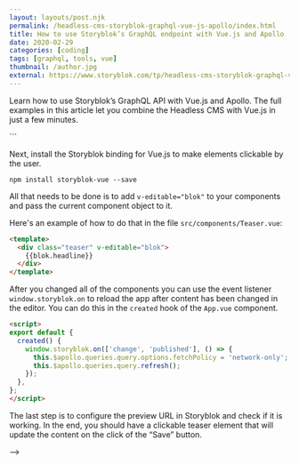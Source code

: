 ```yaml
---
layout: layouts/post.njk
permalink: /headless-cms-storyblok-graphql-vue-js-apollo/index.html
title: How to use Storyblok’s GraphQL endpoint with Vue.js and Apollo
date: 2020-02-29
categories: [coding]
tags: [graphql, tools, vue]
thumbnail: /author.jpg
external: https://www.storyblok.com/tp/headless-cms-storyblok-graphql-vue-js-apollo
---
```


Learn how to use Storyblok’s GraphQL API with Vue.js and Apollo. The full examples in this article let you combine the Headless CMS with Vue.js in just a few minutes.

<!--

In this tutorial, you will learn how to use Storyblok's GraphQL API with Vue.js and Apollo.

## Setup

If you haven't already please install the latest Vue CLI globally.

```
npm install -g @vue/cli
```

Let’s start with setting up the project using Vue CLI.

```
vue create storyblok-graphql-vue-apollo
cd storyblok-graphql-vue-apollo
npm run serve
```

Next we'll install the GraphQL client and Vue.js bindings.

```
npm install --save vue-apollo graphql apollo-boost
```

## Initialize the GraphQL client

Open the file `src/main.js` and initialize the Apollo client with Storyblok's GraphQL endpoint `https://gapi.storyblok.com/v1/api`.

Grab the “preview” token from your Storyblok space and set it as header for every request.

```js
import Vue from 'vue';

import ApolloClient from 'apollo-boost';
import VueApollo from 'vue-apollo';

import App from './App.vue';

const apolloClient = new ApolloClient({
  uri: 'https://gapi.storyblok.com/v1/api',
  headers: {
    token: 'YOUR_TOKEN',
    version: 'draft',
  },
});

const apolloProvider = new VueApollo({
  defaultClient: apolloClient,
});

Vue.use(VueApollo);

new Vue({
  apolloProvider,
  render: (h) => h(App),
}).$mount('#app');
```

## Make your first GraphQL query

Storyblok's GraphQL schema is generated from your content types.

For every content type Storyblok generates two fields.

* One for receiving a single item: [Humanized Name]Item
* And one for receiving a multiple items: [Humanized Name]Items

So if you have created a content type with the name `page` you will have the fields `PageItem` and `PageItems` in GraphQL.

To get the documented schema definition of your content type you can use the GraphQL playground. Exchange `YOUR_TOKEN` with your “preview” token and open the link `http://gapi-browser.storyblok.com/?token=YOUR_TOKEN`.

In the following example we query the `home` content item and output the page name in `src/App.vue`.

```html
<template>
  <div id="app">
    <ApolloQuery
      :query="gql => gql`
        query PageItemQuery($id: ID!) {
          PageItem(id: $id) {
            name
          }
        }
      `"
      :variables="{ id: 'home' }">
      <template v-slot="{ result: { loading, error, data } }">
        <div v-if="loading" class="loading apollo">Loading...</div>
        <div v-else-if="error" class="error apollo">An error occurred</div>
        <div v-else-if="data" class="result apollo">{{data.PageItem.name}}</div>
        <div v-else class="no-result apollo">No result :(</div>
      </template>
    </ApolloQuery>
  </div>
</template>
```

You need to configure your project to transpile the `gql` string template tag in `vue.config.js`.

```js
module.exports = {
  chainWebpack: (config) => {
    config.module
      .rule('vue')
      .use('vue-loader')
      .loader('vue-loader')
      .tap((options) => {
        options.transpileOptions = {
          transforms: {
            dangerousTaggedTemplateString: true,
          },
        };
        return options;
      });
  },
};
```

## How to render nested components

Storyblok has components as first class citizens on board. This means that you can easily create advanced layouts and nest components inside each other. In the next step we will create a few more Vue.js components to render the demo content that you get when you create a new Storyblok space.

First change `App.vue` to render dynamic components. After that we'll create the missing components.

```html
<template>
  <div id="app">
    <ApolloQuery
      :query="gql => gql`
        query PageItemQuery($id: ID!) {
          PageItem(id: $id) {
            id
            slug
            content {
              _uid
              component
              body
            }
          }
        }
      `"
      :variables="{ id: 'home' }">
      <template v-slot="{ result: { loading, error, data } }">
        <div v-if="loading" class="loading apollo">Loading...</div>
        <div v-else-if="error" class="error apollo">An error occurred</div>
        <div v-else-if="data" class="result apollo">
          <component :blok="data.PageItem.content" :is="data.PageItem.content.component"/>
        </div>
        <div v-else class="no-result apollo">No result :(</div>
      </template>
    </ApolloQuery>
  </div>
</template>
```

### Create src/components/Page.vue

```html
<template>
  <div>
    <template v-for="item in blok.body">
      <component :key="item._uid" :blok="item" :is="item.component"></component>
    </template>
  </div>
</template>

<script>
export default {
  props: ['blok'],
};
</script>
```

## Create src/components/Grid.vue

```html
<template>
  <div class="grid">
    <template v-for="item in blok.columns">
      <component :key="item._uid" :blok="item" :is="item.component"></component>
    </template>
  </div>
</template>

<script>
export default {
  props: ['blok'],
};
</script>
```

### Create src/components/Feature.vue

```html
<template>
  <div class="column feature">
    {{blok.name}}
  </div>
</template>

<script>
export default {
  props: ['blok'],
};
</script>
```

### Create src/components/Teaser.vue

```html
<template>
  <div class="teaser">
    {{blok.headline}}
  </div>
</template>

<script>
export default {
  props: ['blok'],
};
</script>
```

Now you register all components in `src/main.js`.

```js
import Vue from 'vue';

import ApolloClient from 'apollo-boost';
import VueApollo from 'vue-apollo';

import Page from '@/components/Page.vue';
import Grid from '@/components/Grid.vue';
import Feature from '@/components/Feature.vue';
import Teaser from '@/components/Teaser.vue';
import App from './App.vue';

const apolloClient = new ApolloClient({
  uri: 'https://gapi.storyblok.com/v1/api',
  headers: {
    token: 'YOUR_TOKEN',
    version: 'draft',
  },
});

const apolloProvider = new VueApollo({
  defaultClient: apolloClient,
});

Vue.use(VueApollo);

Vue.component('page', Page);
Vue.component('grid', Grid);
Vue.component('feature', Feature);
Vue.component('teaser', Teaser);

new Vue({
  apolloProvider,
  render: (h) => h(App),
}).$mount('#app');
```

At the end (with some CSS added) you should have the following result when opening your app in the browser:

![](storyblok-rendering.png)

## How to add Storyblok’s Visual Editor

Adding Storyblok’s visual editing capability just requires a few more steps. In the end, your content editors will thank you for going on that extra mile.

First add the Javascript bridge to the file `public/index.html` and replace `YOUR_TOKEN` with your “preview” token.

```
<!DOCTYPE html>
<html lang="en">
  <head>
    <meta charset="utf-8">
    <title><%= htmlWebpackPlugin.options.title %></title>
  </head>
  <body>
    <div id="app"></div>
    <script type="text/javascript" src="//app.storyblok.com/f/storyblok-latest.js?t=YOUR_TOKEN"></script>
    <!-- built files will be auto injected -->
  </body>
</html>
```

Next, install the Storyblok binding for Vue.js to make elements clickable by the user.

```
npm install storyblok-vue --save
```

All that needs to be done is to add `v-editable="blok"` to your components and pass the current component object to it.

Here's an example of how to do that in the file `src/components/Teaser.vue`:

```html
<template>
  <div class="teaser" v-editable="blok">
    {{blok.headline}}
  </div>
</template>
```

After you changed all of the components you can use the event listener `window.storyblok.on` to reload the app after content has been changed in the editor. You can do this in the `created` hook of the `App.vue` component.

```html
<script>
export default {
  created() {
    window.storyblok.on(['change', 'published'], () => {
      this.$apollo.queries.query.options.fetchPolicy = 'network-only';
      this.$apollo.queries.query.refresh();
    });
  },
};
</script>
```

The last step is to configure the preview URL in Storyblok and check if it is working. In the end, you should have a clickable teaser element that will update the content on the click of the “Save” button.

-->
